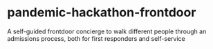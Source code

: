 # pandemic-hackathon-frontdoor
A self-guided frontdoor concierge to walk different people through an admissions process, both for first responders and self-service

